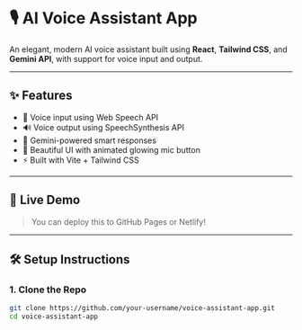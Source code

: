 # 🎙️ AI Voice Assistant App

An elegant, modern AI voice assistant built using **React**, **Tailwind CSS**, and **Gemini API**, with support for voice input and output.

---

## ✨ Features

- 🎤 Voice input using Web Speech API
- 🔊 Voice output using SpeechSynthesis API
- 🤖 Gemini-powered smart responses
- 🎨 Beautiful UI with animated glowing mic button
- ⚡ Built with Vite + Tailwind CSS

---

## 🚀 Live Demo

> You can deploy this to GitHub Pages or Netlify!

---

## 🛠️ Setup Instructions

### 1. Clone the Repo

```bash
git clone https://github.com/your-username/voice-assistant-app.git
cd voice-assistant-app

